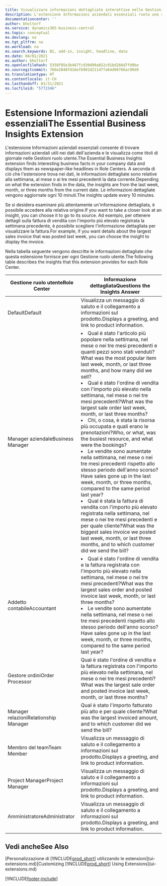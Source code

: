 ```yaml
---
title: Visualizzare informazioni dettagliate interattive nelle Gestioni ruolo utente | Documenti di Microsoft
description: L'estensione Informazioni aziendali essenziali ruota una serie di informazioni dettagliate aziendali nelle Gestioni ruolo utente.
documentationcenter: ''
author: bholtorf
ms.service: dynamics365-business-central
ms.topic: conceptual
ms.devlang: na
ms.tgt_pltfrm: na
ms.workload: na
ms.search.keywords: BI, add-in, insight, headline, data
ms.date: 04/01/2021
ms.author: bholtorf
ms.openlocfilehash: 5358f85e3b467fc930d99a652c91bd266d7fd9be
ms.sourcegitcommit: 766e2840fd16efb901d211d7fa64d96766ac99d9
ms.translationtype: HT
ms.contentlocale: it-CH
ms.lasthandoff: 03/31/2021
ms.locfileid: "5772346"
---
```

# <a name="the-essential-business-insights-extension"></a><span data-ttu-id="dc829-103">Estensione Informazioni aziendali essenziali</span><span class="sxs-lookup"><span data-stu-id="dc829-103">The Essential Business Insights Extension</span></span>
<span data-ttu-id="dc829-104">L'estensione Informazioni aziendali essenziali consente di trovare informazioni aziendali utili nei dati dell'azienda e le visualizza come titoli di giornale nelle Gestioni ruolo utente.</span><span class="sxs-lookup"><span data-stu-id="dc829-104">The Essential Business Insights extension finds interesting business facts in your company data and displays them as newspaper-like headlines in Role Centers.</span></span> <span data-ttu-id="dc829-105">A seconda di ciò che l'estensione trova nei dati, le informazioni dettagliate sono relative alla settimana, al mese o ai tre mesi precedenti la data corrente.</span><span class="sxs-lookup"><span data-stu-id="dc829-105">Depending on what the extension finds in the data, the insights are from the last week, month, or three months from the current date.</span></span> <span data-ttu-id="dc829-106">Le informazioni dettagliate vengono aggiornate ogni 10 minuti.</span><span class="sxs-lookup"><span data-stu-id="dc829-106">The insights update every 10 minutes.</span></span>  

<span data-ttu-id="dc829-107">Se si desidera esaminare più attentamente un'informazione dettagliata, è possibile accedere alla relativa origine.</span><span class="sxs-lookup"><span data-stu-id="dc829-107">If you want to take a closer look at an insight, you can choose it to go to its source.</span></span> <span data-ttu-id="dc829-108">Ad esempio, per ottenere dettagli sulla fattura di vendita con l'importo più elevato registrata la settimana precedente, è possibile scegliere l'informazione dettagliata per visualizzare la fattura.</span><span class="sxs-lookup"><span data-stu-id="dc829-108">For example, if you want details about the largest sales invoice that was posted last week, you can choose the insight to display the invoice.</span></span>

<span data-ttu-id="dc829-109">Nella tabella seguente vengono descritte le informazioni dettagliate che questa estensione fornisce per ogni Gestione ruolo utente.</span><span class="sxs-lookup"><span data-stu-id="dc829-109">The following table describes the insights that this extension provides for each Role Center.</span></span>

|<span data-ttu-id="dc829-110">Gestione ruolo utente</span><span class="sxs-lookup"><span data-stu-id="dc829-110">Role Center</span></span>|<span data-ttu-id="dc829-111">Informazione dettagliata</span><span class="sxs-lookup"><span data-stu-id="dc829-111">Questions the Insights Answer</span></span>|
|----|-----|
|<span data-ttu-id="dc829-112">Default</span><span class="sxs-lookup"><span data-stu-id="dc829-112">Default</span></span>|<span data-ttu-id="dc829-113">Visualizza un messaggio di saluto e il collegamento a informazioni sul prodotto.</span><span class="sxs-lookup"><span data-stu-id="dc829-113">Displays a greeting, and link to product information.</span></span>|
|<span data-ttu-id="dc829-114">Manager aziendale</span><span class="sxs-lookup"><span data-stu-id="dc829-114">Business Manager</span></span>|<li> <span data-ttu-id="dc829-115">Qual è stato l'articolo più popolare nella settimana, nel mese o nei tre mesi precedenti e quanti pezzi sono stati venduti?</span><span class="sxs-lookup"><span data-stu-id="dc829-115">What was the most popular item last week, month, or last three months, and how many did we sell?</span></span><br><li> <span data-ttu-id="dc829-116">Qual è stato l'ordine di vendita con l'importo più elevato nella settimana, nel mese o nei tre mesi precedenti?</span><span class="sxs-lookup"><span data-stu-id="dc829-116">What was the largest sale order last week, month, or last three months?</span></span><br><li> <span data-ttu-id="dc829-117">Chi, o cosa, è stata la risorsa più occupata e quali erano le prenotazioni?</span><span class="sxs-lookup"><span data-stu-id="dc829-117">Who, or what, was the busiest resource, and what were the bookings?</span></span><br><li> <span data-ttu-id="dc829-118">Le vendite sono aumentate nella settimana, nel mese o nei tre mesi precedenti rispetto allo stesso periodo dell'anno scorso?</span><span class="sxs-lookup"><span data-stu-id="dc829-118">Have sales gone up in the last week, month, or three months, compared to the same period last year?</span></span><br><li> <span data-ttu-id="dc829-119">Qual è stata la fattura di vendita con l'importo più elevato registrata nella settimana, nel mese o nei tre mesi precedenti e per quale cliente?</span><span class="sxs-lookup"><span data-stu-id="dc829-119">What was the biggest sales invoice we posted last week, month, or last three months, and to which customer did we send the bill?</span></span></li> |
|<span data-ttu-id="dc829-120">Addetto contabile</span><span class="sxs-lookup"><span data-stu-id="dc829-120">Accountant</span></span>|<li> <span data-ttu-id="dc829-121">Qual è stato l'ordine di vendita e la fattura registrata con l'importo più elevato nella settimana, nel mese o nei tre mesi precedenti?</span><span class="sxs-lookup"><span data-stu-id="dc829-121">What was the largest sales order and posted invoice last week, month, or last three months?</span></span><br><li> <span data-ttu-id="dc829-122">Le vendite sono aumentate nella settimana, nel mese o nei tre mesi precedenti rispetto allo stesso periodo dell'anno scorso?</span><span class="sxs-lookup"><span data-stu-id="dc829-122">Have sales gone up in the last week, month, or three months, compared to the same period last year?</span></span> |
|<span data-ttu-id="dc829-123">Gestore ordini</span><span class="sxs-lookup"><span data-stu-id="dc829-123">Order Processor</span></span>| <span data-ttu-id="dc829-124">Qual è stato l'ordine di vendita e la fattura registrata con l'importo più elevato nella settimana, nel mese o nei tre mesi precedenti?</span><span class="sxs-lookup"><span data-stu-id="dc829-124">What was the largest sale order and posted invoice last week, month, or last three months?</span></span>|
|<span data-ttu-id="dc829-125">Manager relazioni</span><span class="sxs-lookup"><span data-stu-id="dc829-125">Relationship Manager</span></span>| <span data-ttu-id="dc829-126">Qual è stato l'importo fatturato più alto e per quale cliente?</span><span class="sxs-lookup"><span data-stu-id="dc829-126">What was the largest invoiced amount, and to which customer did we send the bill?</span></span>|
|<span data-ttu-id="dc829-127">Membro del team</span><span class="sxs-lookup"><span data-stu-id="dc829-127">Team Member</span></span>| <span data-ttu-id="dc829-128">Visualizza un messaggio di saluto e il collegamento a informazioni sul prodotto.</span><span class="sxs-lookup"><span data-stu-id="dc829-128">Displays a greeting, and link to product information.</span></span>|
|<span data-ttu-id="dc829-129">Project Manager</span><span class="sxs-lookup"><span data-stu-id="dc829-129">Project Manager</span></span>| <span data-ttu-id="dc829-130">Visualizza un messaggio di saluto e il collegamento a informazioni sul prodotto.</span><span class="sxs-lookup"><span data-stu-id="dc829-130">Displays a greeting, and link to product information.</span></span>|
|<span data-ttu-id="dc829-131">Amministratore</span><span class="sxs-lookup"><span data-stu-id="dc829-131">Administrator</span></span>| <span data-ttu-id="dc829-132">Visualizza un messaggio di saluto e il collegamento a informazioni sul prodotto.</span><span class="sxs-lookup"><span data-stu-id="dc829-132">Displays a greeting, and link to product information.</span></span>|

## <a name="see-also"></a><span data-ttu-id="dc829-133">Vedi anche</span><span class="sxs-lookup"><span data-stu-id="dc829-133">See Also</span></span>
<span data-ttu-id="dc829-134">[Personalizzazione di [!INCLUDE[prod_short](includes/prod_short.md)] utilizzando le estensioni](ui-extensions.md)</span><span class="sxs-lookup"><span data-stu-id="dc829-134">[Customizing [!INCLUDE[prod_short](includes/prod_short.md)] Using Extensions](ui-extensions.md)</span></span>


[!INCLUDE[footer-include](includes/footer-banner.md)]